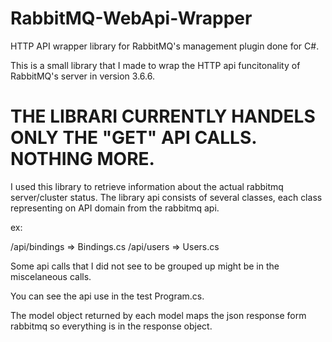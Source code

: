 
# RabbitMQ-WebApi-Wrapper
HTTP API wrapper library for RabbitMQ's management plugin done for C#.

This is a small library that I made to wrap the HTTP api funcitonality of RabbitMQ's server in version 3.6.6.

# THE LIBRARI CURRENTLY HANDELS ONLY THE "GET" API CALLS. NOTHING MORE.

I used this library to retrieve information about the actual rabbitmq server/cluster status.
The library api consists of several classes, each class representing on API domain from the rabbitmq api. 

ex:

/api/bindings => Bindings.cs
/api/users => Users.cs

Some api calls that I did not see to be grouped up might be in the miscelaneous calls.

You can see the api use in the test Program.cs. 

The model object returned by each model maps the json response form rabbitmq so everything is in the response object.
